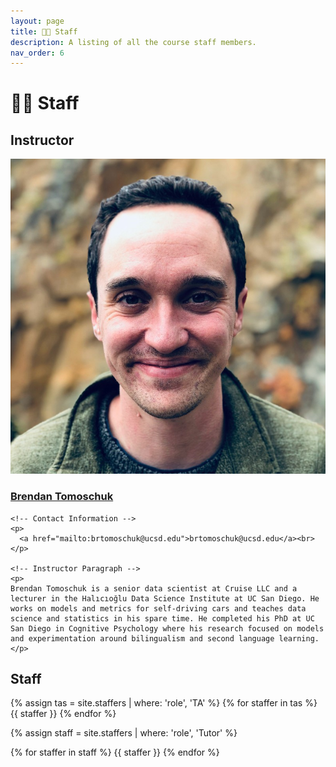 ```yaml
---
layout: page
title: 👩‍🏫 Staff
description: A listing of all the course staff members.
nav_order: 6
---
```


# 👩‍🏫 Staff

## Instructor

<div class="staffer">
  <img class="staffer-image" src="/assets/staff-images/bt.jpeg" alt="Brendan Tomoschuk">

  <div>
    <h3 class="staffer-name">
      <a href="https://www.linkedin.com/in/tomoschuk/">Brendan Tomoschuk</a>
    </h3>

    <!-- Contact Information -->
    <p>
      <a href="mailto:brtomoschuk@ucsd.edu">brtomoschuk@ucsd.edu</a><br>
    </p>

    <!-- Instructor Paragraph -->
    <p>
    Brendan Tomoschuk is a senior data scientist at Cruise LLC and a lecturer in the Halıcıoğlu Data Science Institute at UC San Diego. He works on models and metrics for self-driving cars and teaches data science and statistics in his spare time. He completed his PhD at UC San Diego in Cognitive Psychology where his research focused on models and experimentation around bilingualism and second language learning.
    </p>
  </div>
</div>


## Staff

{% assign tas = site.staffers | where: 'role', 'TA' %}
{% for staffer in tas %}
{{ staffer }}
{% endfor %}

{% assign staff = site.staffers | where: 'role', 'Tutor' %}
<div class="role">
  {% for staffer in staff %}
  {{ staffer }}
  {% endfor %}
</div>
